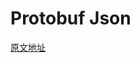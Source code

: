 # Protobuf Json

[原文地址](https://seb-nyberg.medium.com/customizing-protobuf-json-serialization-in-golang-6c58b5890356)
